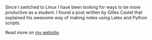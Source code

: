 Since I switched to Linux I have been looking for ways to be more productive as a student. I found a post written by Gilles Castel that explained his awesome way of making notes using Latex and Python scripts.

Read more on [my website](https://niceduck.dev/posts/my-custom-tool-that-makes-college-easier).
